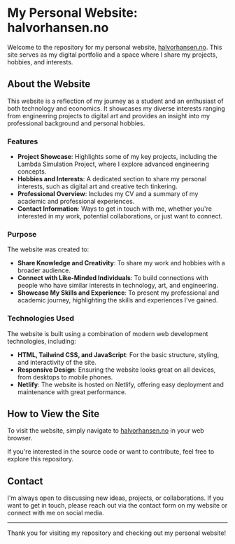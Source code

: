 # My Personal Website: halvorhansen.no

Welcome to the repository for my personal website, [halvorhansen.no](https://halvorhansen.no). This site serves as my digital portfolio and a space where I share my projects, hobbies, and interests.

## About the Website

This website is a reflection of my journey as a student and an enthusiast of both technology and economics. It showcases my diverse interests ranging from engineering projects to digital art and provides an insight into my professional background and personal hobbies.

### Features

- **Project Showcase**: Highlights some of my key projects, including the Lambda Simulation Project, where I explore advanced engineering concepts.
- **Hobbies and Interests**: A dedicated section to share my personal interests, such as digital art and creative tech tinkering.
- **Professional Overview**: Includes my CV and a summary of my academic and professional experiences.
- **Contact Information**: Ways to get in touch with me, whether you're interested in my work, potential collaborations, or just want to connect.

### Purpose

The website was created to:

- **Share Knowledge and Creativity**: To share my work and hobbies with a broader audience.
- **Connect with Like-Minded Individuals**: To build connections with people who have similar interests in technology, art, and engineering.
- **Showcase My Skills and Experience**: To present my professional and academic journey, highlighting the skills and experiences I've gained.

### Technologies Used

The website is built using a combination of modern web development technologies, including:

- **HTML, Tailwind CSS, and JavaScript**: For the basic structure, styling, and interactivity of the site.
- **Responsive Design**: Ensuring the website looks great on all devices, from desktops to mobile phones.
- **Netlify**: The website is hosted on Netlify, offering easy deployment and maintenance with great performance.

## How to View the Site

To visit the website, simply navigate to [halvorhansen.no](https://halvorhansen.no) in your web browser.

If you're interested in the source code or want to contribute, feel free to explore this repository.

## Contact

I'm always open to discussing new ideas, projects, or collaborations. If you want to get in touch, please reach out via the contact form on my website or connect with me on social media.

---

Thank you for visiting my repository and checking out my personal website!
